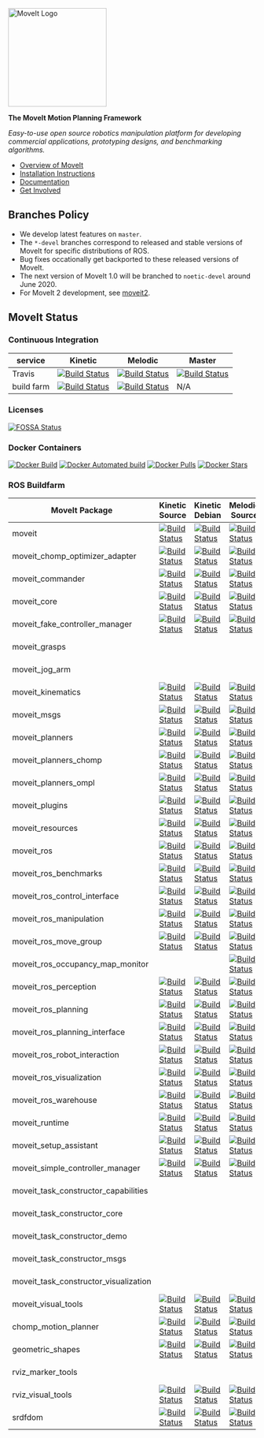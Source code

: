 <img src="https://moveit.ros.org/assets/logo/moveit_logo-black.png" alt="MoveIt Logo" width="200"/>

**The MoveIt Motion Planning Framework**

*Easy-to-use open source robotics manipulation platform for developing commercial applications, prototyping designs, and benchmarking algorithms.*

- [Overview of MoveIt](https://moveit.ros.org)
- [Installation Instructions](https://moveit.ros.org/install/)
- [Documentation](https://moveit.ros.org/documentation/)
- [Get Involved](https://moveit.ros.org/about/get_involved/)

## Branches Policy

- We develop latest features on ``master``.
- The ``*-devel`` branches correspond to released and stable versions of MoveIt for specific distributions of ROS.
- Bug fixes occationally get backported to these released versions of MoveIt.
- The next version of MoveIt 1.0 will be branched to ``noetic-devel`` around June 2020.
- For MoveIt 2 development, see [moveit2](https://github.com/ros-planning/moveit2).

## MoveIt Status

### Continuous Integration

service    | Kinetic | Melodic | Master
---------- | ------- | ------- | ------
Travis     | [![Build Status](https://travis-ci.org/ros-planning/moveit.svg?branch=kinetic-devel)](https://travis-ci.org/ros-planning/moveit/branches) | [![Build Status](https://travis-ci.org/ros-planning/moveit.svg?branch=melodic-devel)](https://travis-ci.org/ros-planning/moveit/branches) | [![Build Status](https://travis-ci.org/ros-planning/moveit.svg?branch=master)](https://travis-ci.org/ros-planning/moveit/branches) |
build farm | [![Build Status](http://build.ros.org/buildStatus/icon?job=Kdev__moveit__ubuntu_xenial_amd64)](http://build.ros.org/job/Kdev__moveit__ubuntu_xenial_amd64) | [![Build Status](http://build.ros.org/buildStatus/icon?job=Mdev__moveit__ubuntu_bionic_amd64)](http://build.ros.org/job/Mdev__moveit__ubuntu_bionic_amd64) | N/A |

### Licenses

[![FOSSA Status](https://app.fossa.com/api/projects/git%2Bgithub.com%2Fros-planning%2Fmoveit.svg?type=shield)](https://app.fossa.com/projects/git%2Bgithub.com%2Fros-planning%2Fmoveit?ref=badge_shield)

### Docker Containers

[![Docker Build](https://img.shields.io/docker/build/moveit/moveit.svg)](https://hub.docker.com/r/moveit/moveit/builds)
[![Docker Automated build](https://img.shields.io/docker/automated/moveit/moveit.svg?maxAge=2592000)](https://hub.docker.com/r/moveit/moveit/) [![Docker Pulls](https://img.shields.io/docker/pulls/moveit/moveit.svg?maxAge=2592000)](https://hub.docker.com/r/moveit/moveit/) [![Docker Stars](https://img.shields.io/docker/stars/moveit/moveit.svg)](https://registry.hub.docker.com/moveit/moveit/)

### ROS Buildfarm

MoveIt Package | Kinetic Source | Kinetic Debian | Melodic Source | Melodic Debian | Noetic Source | Noetic Debian
-------------- | -------------- | -------------- | -------------- | -------------- | ------------- | -------------
moveit | [![Build Status](http://build.ros.org/buildStatus/icon?job=Ksrc_uX__moveit__ubuntu_xenial__source)](http://build.ros.org/view/Ksrc_uX/job/Ksrc_uX__moveit__ubuntu_xenial__source) | [![Build Status](http://build.ros.org/buildStatus/icon?job=Kbin_uX64__moveit__ubuntu_xenial_amd64__binary)](http://build.ros.org/view/Kbin_uX64/job/Kbin_uX64__moveit__ubuntu_xenial_amd64__binary) | [![Build Status](http://build.ros.org/buildStatus/icon?job=Msrc_uB__moveit__ubuntu_bionic__source)](http://build.ros.org/view/Msrc_uB/job/Msrc_uB__moveit__ubuntu_bionic__source) | [![Build Status](http://build.ros.org/buildStatus/icon?job=Mbin_uB64__moveit__ubuntu_bionic_amd64__binary)](http://build.ros.org/view/Mbin_uB64/job/Mbin_uB64__moveit__ubuntu_bionic_amd64__binary) | [![Build Status](http://build.ros.org/buildStatus/icon?job=Nsrc_uF__moveit__ubuntu_focal__source)](http://build.ros.org/view/Nsrc_uF/job/Nsrc_uF__moveit__ubuntu_focal__source) | [![Build Status](http://build.ros.org/buildStatus/icon?job=Nbin_uF64__moveit__ubuntu_focal_amd64__binary)](http://build.ros.org/view/Nbin_uF64/job/Nbin_uF64__moveit__ubuntu_focal_amd64__binary)
moveit_chomp_optimizer_adapter | [![Build Status](http://build.ros.org/buildStatus/icon?job=Ksrc_uX__moveit_chomp_optimizer_adapter__ubuntu_xenial__source)](http://build.ros.org/view/Ksrc_uX/job/Ksrc_uX__moveit_chomp_optimizer_adapter__ubuntu_xenial__source) | [![Build Status](http://build.ros.org/buildStatus/icon?job=Kbin_uX64__moveit_chomp_optimizer_adapter__ubuntu_xenial_amd64__binary)](http://build.ros.org/view/Kbin_uX64/job/Kbin_uX64__moveit_chomp_optimizer_adapter__ubuntu_xenial_amd64__binary) | [![Build Status](http://build.ros.org/buildStatus/icon?job=Msrc_uB__moveit_chomp_optimizer_adapter__ubuntu_bionic__source)](http://build.ros.org/view/Msrc_uB/job/Msrc_uB__moveit_chomp_optimizer_adapter__ubuntu_bionic__source) | [![Build Status](http://build.ros.org/buildStatus/icon?job=Mbin_uB64__moveit_chomp_optimizer_adapter__ubuntu_bionic_amd64__binary)](http://build.ros.org/view/Mbin_uB64/job/Mbin_uB64__moveit_chomp_optimizer_adapter__ubuntu_bionic_amd64__binary) | [![Build Status](http://build.ros.org/buildStatus/icon?job=Nsrc_uF__moveit_chomp_optimizer_adapter__ubuntu_focal__source)](http://build.ros.org/view/Nsrc_uF/job/Nsrc_uF__moveit_chomp_optimizer_adapter__ubuntu_focal__source) | [![Build Status](http://build.ros.org/buildStatus/icon?job=Nbin_uF64__moveit_chomp_optimizer_adapter__ubuntu_focal_amd64__binary)](http://build.ros.org/view/Nbin_uF64/job/Nbin_uF64__moveit_chomp_optimizer_adapter__ubuntu_focal_amd64__binary)
moveit_commander | [![Build Status](http://build.ros.org/buildStatus/icon?job=Ksrc_uX__moveit_commander__ubuntu_xenial__source)](http://build.ros.org/view/Ksrc_uX/job/Ksrc_uX__moveit_commander__ubuntu_xenial__source) | [![Build Status](http://build.ros.org/buildStatus/icon?job=Kbin_uX64__moveit_commander__ubuntu_xenial_amd64__binary)](http://build.ros.org/view/Kbin_uX64/job/Kbin_uX64__moveit_commander__ubuntu_xenial_amd64__binary) | [![Build Status](http://build.ros.org/buildStatus/icon?job=Msrc_uB__moveit_commander__ubuntu_bionic__source)](http://build.ros.org/view/Msrc_uB/job/Msrc_uB__moveit_commander__ubuntu_bionic__source) | [![Build Status](http://build.ros.org/buildStatus/icon?job=Mbin_uB64__moveit_commander__ubuntu_bionic_amd64__binary)](http://build.ros.org/view/Mbin_uB64/job/Mbin_uB64__moveit_commander__ubuntu_bionic_amd64__binary) | [![Build Status](http://build.ros.org/buildStatus/icon?job=Nsrc_uF__moveit_commander__ubuntu_focal__source)](http://build.ros.org/view/Nsrc_uF/job/Nsrc_uF__moveit_commander__ubuntu_focal__source) | [![Build Status](http://build.ros.org/buildStatus/icon?job=Nbin_uF64__moveit_commander__ubuntu_focal_amd64__binary)](http://build.ros.org/view/Nbin_uF64/job/Nbin_uF64__moveit_commander__ubuntu_focal_amd64__binary)
moveit_core | [![Build Status](http://build.ros.org/buildStatus/icon?job=Ksrc_uX__moveit_core__ubuntu_xenial__source)](http://build.ros.org/view/Ksrc_uX/job/Ksrc_uX__moveit_core__ubuntu_xenial__source) | [![Build Status](http://build.ros.org/buildStatus/icon?job=Kbin_uX64__moveit_core__ubuntu_xenial_amd64__binary)](http://build.ros.org/view/Kbin_uX64/job/Kbin_uX64__moveit_core__ubuntu_xenial_amd64__binary) | [![Build Status](http://build.ros.org/buildStatus/icon?job=Msrc_uB__moveit_core__ubuntu_bionic__source)](http://build.ros.org/view/Msrc_uB/job/Msrc_uB__moveit_core__ubuntu_bionic__source) | [![Build Status](http://build.ros.org/buildStatus/icon?job=Mbin_uB64__moveit_core__ubuntu_bionic_amd64__binary)](http://build.ros.org/view/Mbin_uB64/job/Mbin_uB64__moveit_core__ubuntu_bionic_amd64__binary) | [![Build Status](http://build.ros.org/buildStatus/icon?job=Nsrc_uF__moveit_core__ubuntu_focal__source)](http://build.ros.org/view/Nsrc_uF/job/Nsrc_uF__moveit_core__ubuntu_focal__source) | [![Build Status](http://build.ros.org/buildStatus/icon?job=Nbin_uF64__moveit_core__ubuntu_focal_amd64__binary)](http://build.ros.org/view/Nbin_uF64/job/Nbin_uF64__moveit_core__ubuntu_focal_amd64__binary)
moveit_fake_controller_manager | [![Build Status](http://build.ros.org/buildStatus/icon?job=Ksrc_uX__moveit_fake_controller_manager__ubuntu_xenial__source)](http://build.ros.org/view/Ksrc_uX/job/Ksrc_uX__moveit_fake_controller_manager__ubuntu_xenial__source) | [![Build Status](http://build.ros.org/buildStatus/icon?job=Kbin_uX64__moveit_fake_controller_manager__ubuntu_xenial_amd64__binary)](http://build.ros.org/view/Kbin_uX64/job/Kbin_uX64__moveit_fake_controller_manager__ubuntu_xenial_amd64__binary) | [![Build Status](http://build.ros.org/buildStatus/icon?job=Msrc_uB__moveit_fake_controller_manager__ubuntu_bionic__source)](http://build.ros.org/view/Msrc_uB/job/Msrc_uB__moveit_fake_controller_manager__ubuntu_bionic__source) | [![Build Status](http://build.ros.org/buildStatus/icon?job=Mbin_uB64__moveit_fake_controller_manager__ubuntu_bionic_amd64__binary)](http://build.ros.org/view/Mbin_uB64/job/Mbin_uB64__moveit_fake_controller_manager__ubuntu_bionic_amd64__binary) | [![Build Status](http://build.ros.org/buildStatus/icon?job=Nsrc_uF__moveit_fake_controller_manager__ubuntu_focal__source)](http://build.ros.org/view/Nsrc_uF/job/Nsrc_uF__moveit_fake_controller_manager__ubuntu_focal__source) | [![Build Status](http://build.ros.org/buildStatus/icon?job=Nbin_uF64__moveit_fake_controller_manager__ubuntu_focal_amd64__binary)](http://build.ros.org/view/Nbin_uF64/job/Nbin_uF64__moveit_fake_controller_manager__ubuntu_focal_amd64__binary)
moveit_grasps |  |  |  |  | [![Build Status](http://build.ros.org/buildStatus/icon?job=Nsrc_uF__moveit_grasps__ubuntu_focal__source)](http://build.ros.org/view/Nsrc_uF/job/Nsrc_uF__moveit_grasps__ubuntu_focal__source) | [![Build Status](http://build.ros.org/buildStatus/icon?job=Nbin_uF64__moveit_grasps__ubuntu_focal_amd64__binary)](http://build.ros.org/view/Nbin_uF64/job/Nbin_uF64__moveit_grasps__ubuntu_focal_amd64__binary)
moveit_jog_arm |  |  |  |  | [![Build Status](http://build.ros.org/buildStatus/icon?job=Nsrc_uF__moveit_jog_arm__ubuntu_focal__source)](http://build.ros.org/view/Nsrc_uF/job/Nsrc_uF__moveit_jog_arm__ubuntu_focal__source) | [![Build Status](http://build.ros.org/buildStatus/icon?job=Nbin_uF64__moveit_jog_arm__ubuntu_focal_amd64__binary)](http://build.ros.org/view/Nbin_uF64/job/Nbin_uF64__moveit_jog_arm__ubuntu_focal_amd64__binary)
moveit_kinematics | [![Build Status](http://build.ros.org/buildStatus/icon?job=Ksrc_uX__moveit_kinematics__ubuntu_xenial__source)](http://build.ros.org/view/Ksrc_uX/job/Ksrc_uX__moveit_kinematics__ubuntu_xenial__source) | [![Build Status](http://build.ros.org/buildStatus/icon?job=Kbin_uX64__moveit_kinematics__ubuntu_xenial_amd64__binary)](http://build.ros.org/view/Kbin_uX64/job/Kbin_uX64__moveit_kinematics__ubuntu_xenial_amd64__binary) | [![Build Status](http://build.ros.org/buildStatus/icon?job=Msrc_uB__moveit_kinematics__ubuntu_bionic__source)](http://build.ros.org/view/Msrc_uB/job/Msrc_uB__moveit_kinematics__ubuntu_bionic__source) | [![Build Status](http://build.ros.org/buildStatus/icon?job=Mbin_uB64__moveit_kinematics__ubuntu_bionic_amd64__binary)](http://build.ros.org/view/Mbin_uB64/job/Mbin_uB64__moveit_kinematics__ubuntu_bionic_amd64__binary) | [![Build Status](http://build.ros.org/buildStatus/icon?job=Nsrc_uF__moveit_kinematics__ubuntu_focal__source)](http://build.ros.org/view/Nsrc_uF/job/Nsrc_uF__moveit_kinematics__ubuntu_focal__source) | [![Build Status](http://build.ros.org/buildStatus/icon?job=Nbin_uF64__moveit_kinematics__ubuntu_focal_amd64__binary)](http://build.ros.org/view/Nbin_uF64/job/Nbin_uF64__moveit_kinematics__ubuntu_focal_amd64__binary)
moveit_msgs | [![Build Status](http://build.ros.org/buildStatus/icon?job=Ksrc_uX__moveit_msgs__ubuntu_xenial__source)](http://build.ros.org/view/Ksrc_uX/job/Ksrc_uX__moveit_msgs__ubuntu_xenial__source) | [![Build Status](http://build.ros.org/buildStatus/icon?job=Kbin_uX64__moveit_msgs__ubuntu_xenial_amd64__binary)](http://build.ros.org/view/Kbin_uX64/job/Kbin_uX64__moveit_msgs__ubuntu_xenial_amd64__binary) | [![Build Status](http://build.ros.org/buildStatus/icon?job=Msrc_uB__moveit_msgs__ubuntu_bionic__source)](http://build.ros.org/view/Msrc_uB/job/Msrc_uB__moveit_msgs__ubuntu_bionic__source) | [![Build Status](http://build.ros.org/buildStatus/icon?job=Mbin_uB64__moveit_msgs__ubuntu_bionic_amd64__binary)](http://build.ros.org/view/Mbin_uB64/job/Mbin_uB64__moveit_msgs__ubuntu_bionic_amd64__binary) | [![Build Status](http://build.ros.org/buildStatus/icon?job=Nsrc_uF__moveit_msgs__ubuntu_focal__source)](http://build.ros.org/view/Nsrc_uF/job/Nsrc_uF__moveit_msgs__ubuntu_focal__source) | [![Build Status](http://build.ros.org/buildStatus/icon?job=Nbin_uF64__moveit_msgs__ubuntu_focal_amd64__binary)](http://build.ros.org/view/Nbin_uF64/job/Nbin_uF64__moveit_msgs__ubuntu_focal_amd64__binary)
moveit_planners | [![Build Status](http://build.ros.org/buildStatus/icon?job=Ksrc_uX__moveit_planners__ubuntu_xenial__source)](http://build.ros.org/view/Ksrc_uX/job/Ksrc_uX__moveit_planners__ubuntu_xenial__source) | [![Build Status](http://build.ros.org/buildStatus/icon?job=Kbin_uX64__moveit_planners__ubuntu_xenial_amd64__binary)](http://build.ros.org/view/Kbin_uX64/job/Kbin_uX64__moveit_planners__ubuntu_xenial_amd64__binary) | [![Build Status](http://build.ros.org/buildStatus/icon?job=Msrc_uB__moveit_planners__ubuntu_bionic__source)](http://build.ros.org/view/Msrc_uB/job/Msrc_uB__moveit_planners__ubuntu_bionic__source) | [![Build Status](http://build.ros.org/buildStatus/icon?job=Mbin_uB64__moveit_planners__ubuntu_bionic_amd64__binary)](http://build.ros.org/view/Mbin_uB64/job/Mbin_uB64__moveit_planners__ubuntu_bionic_amd64__binary) | [![Build Status](http://build.ros.org/buildStatus/icon?job=Nsrc_uF__moveit_planners__ubuntu_focal__source)](http://build.ros.org/view/Nsrc_uF/job/Nsrc_uF__moveit_planners__ubuntu_focal__source) | [![Build Status](http://build.ros.org/buildStatus/icon?job=Nbin_uF64__moveit_planners__ubuntu_focal_amd64__binary)](http://build.ros.org/view/Nbin_uF64/job/Nbin_uF64__moveit_planners__ubuntu_focal_amd64__binary)
moveit_planners_chomp | [![Build Status](http://build.ros.org/buildStatus/icon?job=Ksrc_uX__moveit_planners_chomp__ubuntu_xenial__source)](http://build.ros.org/view/Ksrc_uX/job/Ksrc_uX__moveit_planners_chomp__ubuntu_xenial__source) | [![Build Status](http://build.ros.org/buildStatus/icon?job=Kbin_uX64__moveit_planners_chomp__ubuntu_xenial_amd64__binary)](http://build.ros.org/view/Kbin_uX64/job/Kbin_uX64__moveit_planners_chomp__ubuntu_xenial_amd64__binary) | [![Build Status](http://build.ros.org/buildStatus/icon?job=Msrc_uB__moveit_planners_chomp__ubuntu_bionic__source)](http://build.ros.org/view/Msrc_uB/job/Msrc_uB__moveit_planners_chomp__ubuntu_bionic__source) | [![Build Status](http://build.ros.org/buildStatus/icon?job=Mbin_uB64__moveit_planners_chomp__ubuntu_bionic_amd64__binary)](http://build.ros.org/view/Mbin_uB64/job/Mbin_uB64__moveit_planners_chomp__ubuntu_bionic_amd64__binary) | [![Build Status](http://build.ros.org/buildStatus/icon?job=Nsrc_uF__moveit_planners_chomp__ubuntu_focal__source)](http://build.ros.org/view/Nsrc_uF/job/Nsrc_uF__moveit_planners_chomp__ubuntu_focal__source) | [![Build Status](http://build.ros.org/buildStatus/icon?job=Nbin_uF64__moveit_planners_chomp__ubuntu_focal_amd64__binary)](http://build.ros.org/view/Nbin_uF64/job/Nbin_uF64__moveit_planners_chomp__ubuntu_focal_amd64__binary)
moveit_planners_ompl | [![Build Status](http://build.ros.org/buildStatus/icon?job=Ksrc_uX__moveit_planners_ompl__ubuntu_xenial__source)](http://build.ros.org/view/Ksrc_uX/job/Ksrc_uX__moveit_planners_ompl__ubuntu_xenial__source) | [![Build Status](http://build.ros.org/buildStatus/icon?job=Kbin_uX64__moveit_planners_ompl__ubuntu_xenial_amd64__binary)](http://build.ros.org/view/Kbin_uX64/job/Kbin_uX64__moveit_planners_ompl__ubuntu_xenial_amd64__binary) | [![Build Status](http://build.ros.org/buildStatus/icon?job=Msrc_uB__moveit_planners_ompl__ubuntu_bionic__source)](http://build.ros.org/view/Msrc_uB/job/Msrc_uB__moveit_planners_ompl__ubuntu_bionic__source) | [![Build Status](http://build.ros.org/buildStatus/icon?job=Mbin_uB64__moveit_planners_ompl__ubuntu_bionic_amd64__binary)](http://build.ros.org/view/Mbin_uB64/job/Mbin_uB64__moveit_planners_ompl__ubuntu_bionic_amd64__binary) | [![Build Status](http://build.ros.org/buildStatus/icon?job=Nsrc_uF__moveit_planners_ompl__ubuntu_focal__source)](http://build.ros.org/view/Nsrc_uF/job/Nsrc_uF__moveit_planners_ompl__ubuntu_focal__source) | [![Build Status](http://build.ros.org/buildStatus/icon?job=Nbin_uF64__moveit_planners_ompl__ubuntu_focal_amd64__binary)](http://build.ros.org/view/Nbin_uF64/job/Nbin_uF64__moveit_planners_ompl__ubuntu_focal_amd64__binary)
moveit_plugins | [![Build Status](http://build.ros.org/buildStatus/icon?job=Ksrc_uX__moveit_plugins__ubuntu_xenial__source)](http://build.ros.org/view/Ksrc_uX/job/Ksrc_uX__moveit_plugins__ubuntu_xenial__source) | [![Build Status](http://build.ros.org/buildStatus/icon?job=Kbin_uX64__moveit_plugins__ubuntu_xenial_amd64__binary)](http://build.ros.org/view/Kbin_uX64/job/Kbin_uX64__moveit_plugins__ubuntu_xenial_amd64__binary) | [![Build Status](http://build.ros.org/buildStatus/icon?job=Msrc_uB__moveit_plugins__ubuntu_bionic__source)](http://build.ros.org/view/Msrc_uB/job/Msrc_uB__moveit_plugins__ubuntu_bionic__source) | [![Build Status](http://build.ros.org/buildStatus/icon?job=Mbin_uB64__moveit_plugins__ubuntu_bionic_amd64__binary)](http://build.ros.org/view/Mbin_uB64/job/Mbin_uB64__moveit_plugins__ubuntu_bionic_amd64__binary) | [![Build Status](http://build.ros.org/buildStatus/icon?job=Nsrc_uF__moveit_plugins__ubuntu_focal__source)](http://build.ros.org/view/Nsrc_uF/job/Nsrc_uF__moveit_plugins__ubuntu_focal__source) | [![Build Status](http://build.ros.org/buildStatus/icon?job=Nbin_uF64__moveit_plugins__ubuntu_focal_amd64__binary)](http://build.ros.org/view/Nbin_uF64/job/Nbin_uF64__moveit_plugins__ubuntu_focal_amd64__binary)
moveit_resources | [![Build Status](http://build.ros.org/buildStatus/icon?job=Ksrc_uX__moveit_resources__ubuntu_xenial__source)](http://build.ros.org/view/Ksrc_uX/job/Ksrc_uX__moveit_resources__ubuntu_xenial__source) | [![Build Status](http://build.ros.org/buildStatus/icon?job=Kbin_uX64__moveit_resources__ubuntu_xenial_amd64__binary)](http://build.ros.org/view/Kbin_uX64/job/Kbin_uX64__moveit_resources__ubuntu_xenial_amd64__binary) | [![Build Status](http://build.ros.org/buildStatus/icon?job=Msrc_uB__moveit_resources__ubuntu_bionic__source)](http://build.ros.org/view/Msrc_uB/job/Msrc_uB__moveit_resources__ubuntu_bionic__source) | [![Build Status](http://build.ros.org/buildStatus/icon?job=Mbin_uB64__moveit_resources__ubuntu_bionic_amd64__binary)](http://build.ros.org/view/Mbin_uB64/job/Mbin_uB64__moveit_resources__ubuntu_bionic_amd64__binary) | [![Build Status](http://build.ros.org/buildStatus/icon?job=Nsrc_uF__moveit_resources__ubuntu_focal__source)](http://build.ros.org/view/Nsrc_uF/job/Nsrc_uF__moveit_resources__ubuntu_focal__source) | [![Build Status](http://build.ros.org/buildStatus/icon?job=Nbin_uF64__moveit_resources__ubuntu_focal_amd64__binary)](http://build.ros.org/view/Nbin_uF64/job/Nbin_uF64__moveit_resources__ubuntu_focal_amd64__binary)
moveit_ros | [![Build Status](http://build.ros.org/buildStatus/icon?job=Ksrc_uX__moveit_ros__ubuntu_xenial__source)](http://build.ros.org/view/Ksrc_uX/job/Ksrc_uX__moveit_ros__ubuntu_xenial__source) | [![Build Status](http://build.ros.org/buildStatus/icon?job=Kbin_uX64__moveit_ros__ubuntu_xenial_amd64__binary)](http://build.ros.org/view/Kbin_uX64/job/Kbin_uX64__moveit_ros__ubuntu_xenial_amd64__binary) | [![Build Status](http://build.ros.org/buildStatus/icon?job=Msrc_uB__moveit_ros__ubuntu_bionic__source)](http://build.ros.org/view/Msrc_uB/job/Msrc_uB__moveit_ros__ubuntu_bionic__source) | [![Build Status](http://build.ros.org/buildStatus/icon?job=Mbin_uB64__moveit_ros__ubuntu_bionic_amd64__binary)](http://build.ros.org/view/Mbin_uB64/job/Mbin_uB64__moveit_ros__ubuntu_bionic_amd64__binary) | [![Build Status](http://build.ros.org/buildStatus/icon?job=Nsrc_uF__moveit_ros__ubuntu_focal__source)](http://build.ros.org/view/Nsrc_uF/job/Nsrc_uF__moveit_ros__ubuntu_focal__source) | [![Build Status](http://build.ros.org/buildStatus/icon?job=Nbin_uF64__moveit_ros__ubuntu_focal_amd64__binary)](http://build.ros.org/view/Nbin_uF64/job/Nbin_uF64__moveit_ros__ubuntu_focal_amd64__binary)
moveit_ros_benchmarks | [![Build Status](http://build.ros.org/buildStatus/icon?job=Ksrc_uX__moveit_ros_benchmarks__ubuntu_xenial__source)](http://build.ros.org/view/Ksrc_uX/job/Ksrc_uX__moveit_ros_benchmarks__ubuntu_xenial__source) | [![Build Status](http://build.ros.org/buildStatus/icon?job=Kbin_uX64__moveit_ros_benchmarks__ubuntu_xenial_amd64__binary)](http://build.ros.org/view/Kbin_uX64/job/Kbin_uX64__moveit_ros_benchmarks__ubuntu_xenial_amd64__binary) | [![Build Status](http://build.ros.org/buildStatus/icon?job=Msrc_uB__moveit_ros_benchmarks__ubuntu_bionic__source)](http://build.ros.org/view/Msrc_uB/job/Msrc_uB__moveit_ros_benchmarks__ubuntu_bionic__source) | [![Build Status](http://build.ros.org/buildStatus/icon?job=Mbin_uB64__moveit_ros_benchmarks__ubuntu_bionic_amd64__binary)](http://build.ros.org/view/Mbin_uB64/job/Mbin_uB64__moveit_ros_benchmarks__ubuntu_bionic_amd64__binary) | [![Build Status](http://build.ros.org/buildStatus/icon?job=Nsrc_uF__moveit_ros_benchmarks__ubuntu_focal__source)](http://build.ros.org/view/Nsrc_uF/job/Nsrc_uF__moveit_ros_benchmarks__ubuntu_focal__source) | [![Build Status](http://build.ros.org/buildStatus/icon?job=Nbin_uF64__moveit_ros_benchmarks__ubuntu_focal_amd64__binary)](http://build.ros.org/view/Nbin_uF64/job/Nbin_uF64__moveit_ros_benchmarks__ubuntu_focal_amd64__binary)
moveit_ros_control_interface | [![Build Status](http://build.ros.org/buildStatus/icon?job=Ksrc_uX__moveit_ros_control_interface__ubuntu_xenial__source)](http://build.ros.org/view/Ksrc_uX/job/Ksrc_uX__moveit_ros_control_interface__ubuntu_xenial__source) | [![Build Status](http://build.ros.org/buildStatus/icon?job=Kbin_uX64__moveit_ros_control_interface__ubuntu_xenial_amd64__binary)](http://build.ros.org/view/Kbin_uX64/job/Kbin_uX64__moveit_ros_control_interface__ubuntu_xenial_amd64__binary) | [![Build Status](http://build.ros.org/buildStatus/icon?job=Msrc_uB__moveit_ros_control_interface__ubuntu_bionic__source)](http://build.ros.org/view/Msrc_uB/job/Msrc_uB__moveit_ros_control_interface__ubuntu_bionic__source) | [![Build Status](http://build.ros.org/buildStatus/icon?job=Mbin_uB64__moveit_ros_control_interface__ubuntu_bionic_amd64__binary)](http://build.ros.org/view/Mbin_uB64/job/Mbin_uB64__moveit_ros_control_interface__ubuntu_bionic_amd64__binary) | [![Build Status](http://build.ros.org/buildStatus/icon?job=Nsrc_uF__moveit_ros_control_interface__ubuntu_focal__source)](http://build.ros.org/view/Nsrc_uF/job/Nsrc_uF__moveit_ros_control_interface__ubuntu_focal__source) | [![Build Status](http://build.ros.org/buildStatus/icon?job=Nbin_uF64__moveit_ros_control_interface__ubuntu_focal_amd64__binary)](http://build.ros.org/view/Nbin_uF64/job/Nbin_uF64__moveit_ros_control_interface__ubuntu_focal_amd64__binary)
moveit_ros_manipulation | [![Build Status](http://build.ros.org/buildStatus/icon?job=Ksrc_uX__moveit_ros_manipulation__ubuntu_xenial__source)](http://build.ros.org/view/Ksrc_uX/job/Ksrc_uX__moveit_ros_manipulation__ubuntu_xenial__source) | [![Build Status](http://build.ros.org/buildStatus/icon?job=Kbin_uX64__moveit_ros_manipulation__ubuntu_xenial_amd64__binary)](http://build.ros.org/view/Kbin_uX64/job/Kbin_uX64__moveit_ros_manipulation__ubuntu_xenial_amd64__binary) | [![Build Status](http://build.ros.org/buildStatus/icon?job=Msrc_uB__moveit_ros_manipulation__ubuntu_bionic__source)](http://build.ros.org/view/Msrc_uB/job/Msrc_uB__moveit_ros_manipulation__ubuntu_bionic__source) | [![Build Status](http://build.ros.org/buildStatus/icon?job=Mbin_uB64__moveit_ros_manipulation__ubuntu_bionic_amd64__binary)](http://build.ros.org/view/Mbin_uB64/job/Mbin_uB64__moveit_ros_manipulation__ubuntu_bionic_amd64__binary) | [![Build Status](http://build.ros.org/buildStatus/icon?job=Nsrc_uF__moveit_ros_manipulation__ubuntu_focal__source)](http://build.ros.org/view/Nsrc_uF/job/Nsrc_uF__moveit_ros_manipulation__ubuntu_focal__source) | [![Build Status](http://build.ros.org/buildStatus/icon?job=Nbin_uF64__moveit_ros_manipulation__ubuntu_focal_amd64__binary)](http://build.ros.org/view/Nbin_uF64/job/Nbin_uF64__moveit_ros_manipulation__ubuntu_focal_amd64__binary)
moveit_ros_move_group | [![Build Status](http://build.ros.org/buildStatus/icon?job=Ksrc_uX__moveit_ros_move_group__ubuntu_xenial__source)](http://build.ros.org/view/Ksrc_uX/job/Ksrc_uX__moveit_ros_move_group__ubuntu_xenial__source) | [![Build Status](http://build.ros.org/buildStatus/icon?job=Kbin_uX64__moveit_ros_move_group__ubuntu_xenial_amd64__binary)](http://build.ros.org/view/Kbin_uX64/job/Kbin_uX64__moveit_ros_move_group__ubuntu_xenial_amd64__binary) | [![Build Status](http://build.ros.org/buildStatus/icon?job=Msrc_uB__moveit_ros_move_group__ubuntu_bionic__source)](http://build.ros.org/view/Msrc_uB/job/Msrc_uB__moveit_ros_move_group__ubuntu_bionic__source) | [![Build Status](http://build.ros.org/buildStatus/icon?job=Mbin_uB64__moveit_ros_move_group__ubuntu_bionic_amd64__binary)](http://build.ros.org/view/Mbin_uB64/job/Mbin_uB64__moveit_ros_move_group__ubuntu_bionic_amd64__binary) | [![Build Status](http://build.ros.org/buildStatus/icon?job=Nsrc_uF__moveit_ros_move_group__ubuntu_focal__source)](http://build.ros.org/view/Nsrc_uF/job/Nsrc_uF__moveit_ros_move_group__ubuntu_focal__source) | [![Build Status](http://build.ros.org/buildStatus/icon?job=Nbin_uF64__moveit_ros_move_group__ubuntu_focal_amd64__binary)](http://build.ros.org/view/Nbin_uF64/job/Nbin_uF64__moveit_ros_move_group__ubuntu_focal_amd64__binary)
moveit_ros_occupancy_map_monitor |  |  | [![Build Status](http://build.ros.org/buildStatus/icon?job=Msrc_uB__moveit_ros_occupancy_map_monitor__ubuntu_bionic__source)](http://build.ros.org/view/Msrc_uB/job/Msrc_uB__moveit_ros_occupancy_map_monitor__ubuntu_bionic__source) | [![Build Status](http://build.ros.org/buildStatus/icon?job=Mbin_uB64__moveit_ros_occupancy_map_monitor__ubuntu_bionic_amd64__binary)](http://build.ros.org/view/Mbin_uB64/job/Mbin_uB64__moveit_ros_occupancy_map_monitor__ubuntu_bionic_amd64__binary) | [![Build Status](http://build.ros.org/buildStatus/icon?job=Nsrc_uF__moveit_ros_occupancy_map_monitor__ubuntu_focal__source)](http://build.ros.org/view/Nsrc_uF/job/Nsrc_uF__moveit_ros_occupancy_map_monitor__ubuntu_focal__source) | [![Build Status](http://build.ros.org/buildStatus/icon?job=Nbin_uF64__moveit_ros_occupancy_map_monitor__ubuntu_focal_amd64__binary)](http://build.ros.org/view/Nbin_uF64/job/Nbin_uF64__moveit_ros_occupancy_map_monitor__ubuntu_focal_amd64__binary)
moveit_ros_perception | [![Build Status](http://build.ros.org/buildStatus/icon?job=Ksrc_uX__moveit_ros_perception__ubuntu_xenial__source)](http://build.ros.org/view/Ksrc_uX/job/Ksrc_uX__moveit_ros_perception__ubuntu_xenial__source) | [![Build Status](http://build.ros.org/buildStatus/icon?job=Kbin_uX64__moveit_ros_perception__ubuntu_xenial_amd64__binary)](http://build.ros.org/view/Kbin_uX64/job/Kbin_uX64__moveit_ros_perception__ubuntu_xenial_amd64__binary) | [![Build Status](http://build.ros.org/buildStatus/icon?job=Msrc_uB__moveit_ros_perception__ubuntu_bionic__source)](http://build.ros.org/view/Msrc_uB/job/Msrc_uB__moveit_ros_perception__ubuntu_bionic__source) | [![Build Status](http://build.ros.org/buildStatus/icon?job=Mbin_uB64__moveit_ros_perception__ubuntu_bionic_amd64__binary)](http://build.ros.org/view/Mbin_uB64/job/Mbin_uB64__moveit_ros_perception__ubuntu_bionic_amd64__binary) | [![Build Status](http://build.ros.org/buildStatus/icon?job=Nsrc_uF__moveit_ros_perception__ubuntu_focal__source)](http://build.ros.org/view/Nsrc_uF/job/Nsrc_uF__moveit_ros_perception__ubuntu_focal__source) | [![Build Status](http://build.ros.org/buildStatus/icon?job=Nbin_uF64__moveit_ros_perception__ubuntu_focal_amd64__binary)](http://build.ros.org/view/Nbin_uF64/job/Nbin_uF64__moveit_ros_perception__ubuntu_focal_amd64__binary)
moveit_ros_planning | [![Build Status](http://build.ros.org/buildStatus/icon?job=Ksrc_uX__moveit_ros_planning__ubuntu_xenial__source)](http://build.ros.org/view/Ksrc_uX/job/Ksrc_uX__moveit_ros_planning__ubuntu_xenial__source) | [![Build Status](http://build.ros.org/buildStatus/icon?job=Kbin_uX64__moveit_ros_planning__ubuntu_xenial_amd64__binary)](http://build.ros.org/view/Kbin_uX64/job/Kbin_uX64__moveit_ros_planning__ubuntu_xenial_amd64__binary) | [![Build Status](http://build.ros.org/buildStatus/icon?job=Msrc_uB__moveit_ros_planning__ubuntu_bionic__source)](http://build.ros.org/view/Msrc_uB/job/Msrc_uB__moveit_ros_planning__ubuntu_bionic__source) | [![Build Status](http://build.ros.org/buildStatus/icon?job=Mbin_uB64__moveit_ros_planning__ubuntu_bionic_amd64__binary)](http://build.ros.org/view/Mbin_uB64/job/Mbin_uB64__moveit_ros_planning__ubuntu_bionic_amd64__binary) | [![Build Status](http://build.ros.org/buildStatus/icon?job=Nsrc_uF__moveit_ros_planning__ubuntu_focal__source)](http://build.ros.org/view/Nsrc_uF/job/Nsrc_uF__moveit_ros_planning__ubuntu_focal__source) | [![Build Status](http://build.ros.org/buildStatus/icon?job=Nbin_uF64__moveit_ros_planning__ubuntu_focal_amd64__binary)](http://build.ros.org/view/Nbin_uF64/job/Nbin_uF64__moveit_ros_planning__ubuntu_focal_amd64__binary)
moveit_ros_planning_interface | [![Build Status](http://build.ros.org/buildStatus/icon?job=Ksrc_uX__moveit_ros_planning_interface__ubuntu_xenial__source)](http://build.ros.org/view/Ksrc_uX/job/Ksrc_uX__moveit_ros_planning_interface__ubuntu_xenial__source) | [![Build Status](http://build.ros.org/buildStatus/icon?job=Kbin_uX64__moveit_ros_planning_interface__ubuntu_xenial_amd64__binary)](http://build.ros.org/view/Kbin_uX64/job/Kbin_uX64__moveit_ros_planning_interface__ubuntu_xenial_amd64__binary) | [![Build Status](http://build.ros.org/buildStatus/icon?job=Msrc_uB__moveit_ros_planning_interface__ubuntu_bionic__source)](http://build.ros.org/view/Msrc_uB/job/Msrc_uB__moveit_ros_planning_interface__ubuntu_bionic__source) | [![Build Status](http://build.ros.org/buildStatus/icon?job=Mbin_uB64__moveit_ros_planning_interface__ubuntu_bionic_amd64__binary)](http://build.ros.org/view/Mbin_uB64/job/Mbin_uB64__moveit_ros_planning_interface__ubuntu_bionic_amd64__binary) | [![Build Status](http://build.ros.org/buildStatus/icon?job=Nsrc_uF__moveit_ros_planning_interface__ubuntu_focal__source)](http://build.ros.org/view/Nsrc_uF/job/Nsrc_uF__moveit_ros_planning_interface__ubuntu_focal__source) | [![Build Status](http://build.ros.org/buildStatus/icon?job=Nbin_uF64__moveit_ros_planning_interface__ubuntu_focal_amd64__binary)](http://build.ros.org/view/Nbin_uF64/job/Nbin_uF64__moveit_ros_planning_interface__ubuntu_focal_amd64__binary)
moveit_ros_robot_interaction | [![Build Status](http://build.ros.org/buildStatus/icon?job=Ksrc_uX__moveit_ros_robot_interaction__ubuntu_xenial__source)](http://build.ros.org/view/Ksrc_uX/job/Ksrc_uX__moveit_ros_robot_interaction__ubuntu_xenial__source) | [![Build Status](http://build.ros.org/buildStatus/icon?job=Kbin_uX64__moveit_ros_robot_interaction__ubuntu_xenial_amd64__binary)](http://build.ros.org/view/Kbin_uX64/job/Kbin_uX64__moveit_ros_robot_interaction__ubuntu_xenial_amd64__binary) | [![Build Status](http://build.ros.org/buildStatus/icon?job=Msrc_uB__moveit_ros_robot_interaction__ubuntu_bionic__source)](http://build.ros.org/view/Msrc_uB/job/Msrc_uB__moveit_ros_robot_interaction__ubuntu_bionic__source) | [![Build Status](http://build.ros.org/buildStatus/icon?job=Mbin_uB64__moveit_ros_robot_interaction__ubuntu_bionic_amd64__binary)](http://build.ros.org/view/Mbin_uB64/job/Mbin_uB64__moveit_ros_robot_interaction__ubuntu_bionic_amd64__binary) | [![Build Status](http://build.ros.org/buildStatus/icon?job=Nsrc_uF__moveit_ros_robot_interaction__ubuntu_focal__source)](http://build.ros.org/view/Nsrc_uF/job/Nsrc_uF__moveit_ros_robot_interaction__ubuntu_focal__source) | [![Build Status](http://build.ros.org/buildStatus/icon?job=Nbin_uF64__moveit_ros_robot_interaction__ubuntu_focal_amd64__binary)](http://build.ros.org/view/Nbin_uF64/job/Nbin_uF64__moveit_ros_robot_interaction__ubuntu_focal_amd64__binary)
moveit_ros_visualization | [![Build Status](http://build.ros.org/buildStatus/icon?job=Ksrc_uX__moveit_ros_visualization__ubuntu_xenial__source)](http://build.ros.org/view/Ksrc_uX/job/Ksrc_uX__moveit_ros_visualization__ubuntu_xenial__source) | [![Build Status](http://build.ros.org/buildStatus/icon?job=Kbin_uX64__moveit_ros_visualization__ubuntu_xenial_amd64__binary)](http://build.ros.org/view/Kbin_uX64/job/Kbin_uX64__moveit_ros_visualization__ubuntu_xenial_amd64__binary) | [![Build Status](http://build.ros.org/buildStatus/icon?job=Msrc_uB__moveit_ros_visualization__ubuntu_bionic__source)](http://build.ros.org/view/Msrc_uB/job/Msrc_uB__moveit_ros_visualization__ubuntu_bionic__source) | [![Build Status](http://build.ros.org/buildStatus/icon?job=Mbin_uB64__moveit_ros_visualization__ubuntu_bionic_amd64__binary)](http://build.ros.org/view/Mbin_uB64/job/Mbin_uB64__moveit_ros_visualization__ubuntu_bionic_amd64__binary) | [![Build Status](http://build.ros.org/buildStatus/icon?job=Nsrc_uF__moveit_ros_visualization__ubuntu_focal__source)](http://build.ros.org/view/Nsrc_uF/job/Nsrc_uF__moveit_ros_visualization__ubuntu_focal__source) | [![Build Status](http://build.ros.org/buildStatus/icon?job=Nbin_uF64__moveit_ros_visualization__ubuntu_focal_amd64__binary)](http://build.ros.org/view/Nbin_uF64/job/Nbin_uF64__moveit_ros_visualization__ubuntu_focal_amd64__binary)
moveit_ros_warehouse | [![Build Status](http://build.ros.org/buildStatus/icon?job=Ksrc_uX__moveit_ros_warehouse__ubuntu_xenial__source)](http://build.ros.org/view/Ksrc_uX/job/Ksrc_uX__moveit_ros_warehouse__ubuntu_xenial__source) | [![Build Status](http://build.ros.org/buildStatus/icon?job=Kbin_uX64__moveit_ros_warehouse__ubuntu_xenial_amd64__binary)](http://build.ros.org/view/Kbin_uX64/job/Kbin_uX64__moveit_ros_warehouse__ubuntu_xenial_amd64__binary) | [![Build Status](http://build.ros.org/buildStatus/icon?job=Msrc_uB__moveit_ros_warehouse__ubuntu_bionic__source)](http://build.ros.org/view/Msrc_uB/job/Msrc_uB__moveit_ros_warehouse__ubuntu_bionic__source) | [![Build Status](http://build.ros.org/buildStatus/icon?job=Mbin_uB64__moveit_ros_warehouse__ubuntu_bionic_amd64__binary)](http://build.ros.org/view/Mbin_uB64/job/Mbin_uB64__moveit_ros_warehouse__ubuntu_bionic_amd64__binary) | [![Build Status](http://build.ros.org/buildStatus/icon?job=Nsrc_uF__moveit_ros_warehouse__ubuntu_focal__source)](http://build.ros.org/view/Nsrc_uF/job/Nsrc_uF__moveit_ros_warehouse__ubuntu_focal__source) | [![Build Status](http://build.ros.org/buildStatus/icon?job=Nbin_uF64__moveit_ros_warehouse__ubuntu_focal_amd64__binary)](http://build.ros.org/view/Nbin_uF64/job/Nbin_uF64__moveit_ros_warehouse__ubuntu_focal_amd64__binary)
moveit_runtime | [![Build Status](http://build.ros.org/buildStatus/icon?job=Ksrc_uX__moveit_runtime__ubuntu_xenial__source)](http://build.ros.org/view/Ksrc_uX/job/Ksrc_uX__moveit_runtime__ubuntu_xenial__source) | [![Build Status](http://build.ros.org/buildStatus/icon?job=Kbin_uX64__moveit_runtime__ubuntu_xenial_amd64__binary)](http://build.ros.org/view/Kbin_uX64/job/Kbin_uX64__moveit_runtime__ubuntu_xenial_amd64__binary) | [![Build Status](http://build.ros.org/buildStatus/icon?job=Msrc_uB__moveit_runtime__ubuntu_bionic__source)](http://build.ros.org/view/Msrc_uB/job/Msrc_uB__moveit_runtime__ubuntu_bionic__source) | [![Build Status](http://build.ros.org/buildStatus/icon?job=Mbin_uB64__moveit_runtime__ubuntu_bionic_amd64__binary)](http://build.ros.org/view/Mbin_uB64/job/Mbin_uB64__moveit_runtime__ubuntu_bionic_amd64__binary) | [![Build Status](http://build.ros.org/buildStatus/icon?job=Nsrc_uF__moveit_runtime__ubuntu_focal__source)](http://build.ros.org/view/Nsrc_uF/job/Nsrc_uF__moveit_runtime__ubuntu_focal__source) | [![Build Status](http://build.ros.org/buildStatus/icon?job=Nbin_uF64__moveit_runtime__ubuntu_focal_amd64__binary)](http://build.ros.org/view/Nbin_uF64/job/Nbin_uF64__moveit_runtime__ubuntu_focal_amd64__binary)
moveit_setup_assistant | [![Build Status](http://build.ros.org/buildStatus/icon?job=Ksrc_uX__moveit_setup_assistant__ubuntu_xenial__source)](http://build.ros.org/view/Ksrc_uX/job/Ksrc_uX__moveit_setup_assistant__ubuntu_xenial__source) | [![Build Status](http://build.ros.org/buildStatus/icon?job=Kbin_uX64__moveit_setup_assistant__ubuntu_xenial_amd64__binary)](http://build.ros.org/view/Kbin_uX64/job/Kbin_uX64__moveit_setup_assistant__ubuntu_xenial_amd64__binary) | [![Build Status](http://build.ros.org/buildStatus/icon?job=Msrc_uB__moveit_setup_assistant__ubuntu_bionic__source)](http://build.ros.org/view/Msrc_uB/job/Msrc_uB__moveit_setup_assistant__ubuntu_bionic__source) | [![Build Status](http://build.ros.org/buildStatus/icon?job=Mbin_uB64__moveit_setup_assistant__ubuntu_bionic_amd64__binary)](http://build.ros.org/view/Mbin_uB64/job/Mbin_uB64__moveit_setup_assistant__ubuntu_bionic_amd64__binary) | [![Build Status](http://build.ros.org/buildStatus/icon?job=Nsrc_uF__moveit_setup_assistant__ubuntu_focal__source)](http://build.ros.org/view/Nsrc_uF/job/Nsrc_uF__moveit_setup_assistant__ubuntu_focal__source) | [![Build Status](http://build.ros.org/buildStatus/icon?job=Nbin_uF64__moveit_setup_assistant__ubuntu_focal_amd64__binary)](http://build.ros.org/view/Nbin_uF64/job/Nbin_uF64__moveit_setup_assistant__ubuntu_focal_amd64__binary)
moveit_simple_controller_manager | [![Build Status](http://build.ros.org/buildStatus/icon?job=Ksrc_uX__moveit_simple_controller_manager__ubuntu_xenial__source)](http://build.ros.org/view/Ksrc_uX/job/Ksrc_uX__moveit_simple_controller_manager__ubuntu_xenial__source) | [![Build Status](http://build.ros.org/buildStatus/icon?job=Kbin_uX64__moveit_simple_controller_manager__ubuntu_xenial_amd64__binary)](http://build.ros.org/view/Kbin_uX64/job/Kbin_uX64__moveit_simple_controller_manager__ubuntu_xenial_amd64__binary) | [![Build Status](http://build.ros.org/buildStatus/icon?job=Msrc_uB__moveit_simple_controller_manager__ubuntu_bionic__source)](http://build.ros.org/view/Msrc_uB/job/Msrc_uB__moveit_simple_controller_manager__ubuntu_bionic__source) | [![Build Status](http://build.ros.org/buildStatus/icon?job=Mbin_uB64__moveit_simple_controller_manager__ubuntu_bionic_amd64__binary)](http://build.ros.org/view/Mbin_uB64/job/Mbin_uB64__moveit_simple_controller_manager__ubuntu_bionic_amd64__binary) | [![Build Status](http://build.ros.org/buildStatus/icon?job=Nsrc_uF__moveit_simple_controller_manager__ubuntu_focal__source)](http://build.ros.org/view/Nsrc_uF/job/Nsrc_uF__moveit_simple_controller_manager__ubuntu_focal__source) | [![Build Status](http://build.ros.org/buildStatus/icon?job=Nbin_uF64__moveit_simple_controller_manager__ubuntu_focal_amd64__binary)](http://build.ros.org/view/Nbin_uF64/job/Nbin_uF64__moveit_simple_controller_manager__ubuntu_focal_amd64__binary)
moveit_task_constructor_capabilities |  |  |  |  | [![Build Status](http://build.ros.org/buildStatus/icon?job=Nsrc_uF__moveit_task_constructor_capabilities__ubuntu_focal__source)](http://build.ros.org/view/Nsrc_uF/job/Nsrc_uF__moveit_task_constructor_capabilities__ubuntu_focal__source) | [![Build Status](http://build.ros.org/buildStatus/icon?job=Nbin_uF64__moveit_task_constructor_capabilities__ubuntu_focal_amd64__binary)](http://build.ros.org/view/Nbin_uF64/job/Nbin_uF64__moveit_task_constructor_capabilities__ubuntu_focal_amd64__binary)
moveit_task_constructor_core |  |  |  |  | [![Build Status](http://build.ros.org/buildStatus/icon?job=Nsrc_uF__moveit_task_constructor_core__ubuntu_focal__source)](http://build.ros.org/view/Nsrc_uF/job/Nsrc_uF__moveit_task_constructor_core__ubuntu_focal__source) | [![Build Status](http://build.ros.org/buildStatus/icon?job=Nbin_uF64__moveit_task_constructor_core__ubuntu_focal_amd64__binary)](http://build.ros.org/view/Nbin_uF64/job/Nbin_uF64__moveit_task_constructor_core__ubuntu_focal_amd64__binary)
moveit_task_constructor_demo |  |  |  |  | [![Build Status](http://build.ros.org/buildStatus/icon?job=Nsrc_uF__moveit_task_constructor_demo__ubuntu_focal__source)](http://build.ros.org/view/Nsrc_uF/job/Nsrc_uF__moveit_task_constructor_demo__ubuntu_focal__source) | [![Build Status](http://build.ros.org/buildStatus/icon?job=Nbin_uF64__moveit_task_constructor_demo__ubuntu_focal_amd64__binary)](http://build.ros.org/view/Nbin_uF64/job/Nbin_uF64__moveit_task_constructor_demo__ubuntu_focal_amd64__binary)
moveit_task_constructor_msgs |  |  |  |  | [![Build Status](http://build.ros.org/buildStatus/icon?job=Nsrc_uF__moveit_task_constructor_msgs__ubuntu_focal__source)](http://build.ros.org/view/Nsrc_uF/job/Nsrc_uF__moveit_task_constructor_msgs__ubuntu_focal__source) | [![Build Status](http://build.ros.org/buildStatus/icon?job=Nbin_uF64__moveit_task_constructor_msgs__ubuntu_focal_amd64__binary)](http://build.ros.org/view/Nbin_uF64/job/Nbin_uF64__moveit_task_constructor_msgs__ubuntu_focal_amd64__binary)
moveit_task_constructor_visualization |  |  |  |  | [![Build Status](http://build.ros.org/buildStatus/icon?job=Nsrc_uF__moveit_task_constructor_visualization__ubuntu_focal__source)](http://build.ros.org/view/Nsrc_uF/job/Nsrc_uF__moveit_task_constructor_visualization__ubuntu_focal__source) | [![Build Status](http://build.ros.org/buildStatus/icon?job=Nbin_uF64__moveit_task_constructor_visualization__ubuntu_focal_amd64__binary)](http://build.ros.org/view/Nbin_uF64/job/Nbin_uF64__moveit_task_constructor_visualization__ubuntu_focal_amd64__binary)
moveit_visual_tools | [![Build Status](http://build.ros.org/buildStatus/icon?job=Ksrc_uX__moveit_visual_tools__ubuntu_xenial__source)](http://build.ros.org/view/Ksrc_uX/job/Ksrc_uX__moveit_visual_tools__ubuntu_xenial__source) | [![Build Status](http://build.ros.org/buildStatus/icon?job=Kbin_uX64__moveit_visual_tools__ubuntu_xenial_amd64__binary)](http://build.ros.org/view/Kbin_uX64/job/Kbin_uX64__moveit_visual_tools__ubuntu_xenial_amd64__binary) | [![Build Status](http://build.ros.org/buildStatus/icon?job=Msrc_uB__moveit_visual_tools__ubuntu_bionic__source)](http://build.ros.org/view/Msrc_uB/job/Msrc_uB__moveit_visual_tools__ubuntu_bionic__source) | [![Build Status](http://build.ros.org/buildStatus/icon?job=Mbin_uB64__moveit_visual_tools__ubuntu_bionic_amd64__binary)](http://build.ros.org/view/Mbin_uB64/job/Mbin_uB64__moveit_visual_tools__ubuntu_bionic_amd64__binary) | [![Build Status](http://build.ros.org/buildStatus/icon?job=Nsrc_uF__moveit_visual_tools__ubuntu_focal__source)](http://build.ros.org/view/Nsrc_uF/job/Nsrc_uF__moveit_visual_tools__ubuntu_focal__source) | [![Build Status](http://build.ros.org/buildStatus/icon?job=Nbin_uF64__moveit_visual_tools__ubuntu_focal_amd64__binary)](http://build.ros.org/view/Nbin_uF64/job/Nbin_uF64__moveit_visual_tools__ubuntu_focal_amd64__binary)
chomp_motion_planner | [![Build Status](http://build.ros.org/buildStatus/icon?job=Ksrc_uX__chomp_motion_planner__ubuntu_xenial__source)](http://build.ros.org/view/Ksrc_uX/job/Ksrc_uX__chomp_motion_planner__ubuntu_xenial__source) | [![Build Status](http://build.ros.org/buildStatus/icon?job=Kbin_uX64__chomp_motion_planner__ubuntu_xenial_amd64__binary)](http://build.ros.org/view/Kbin_uX64/job/Kbin_uX64__chomp_motion_planner__ubuntu_xenial_amd64__binary) | [![Build Status](http://build.ros.org/buildStatus/icon?job=Msrc_uB__chomp_motion_planner__ubuntu_bionic__source)](http://build.ros.org/view/Msrc_uB/job/Msrc_uB__chomp_motion_planner__ubuntu_bionic__source) | [![Build Status](http://build.ros.org/buildStatus/icon?job=Mbin_uB64__chomp_motion_planner__ubuntu_bionic_amd64__binary)](http://build.ros.org/view/Mbin_uB64/job/Mbin_uB64__chomp_motion_planner__ubuntu_bionic_amd64__binary) | [![Build Status](http://build.ros.org/buildStatus/icon?job=Nsrc_uF__chomp_motion_planner__ubuntu_focal__source)](http://build.ros.org/view/Nsrc_uF/job/Nsrc_uF__chomp_motion_planner__ubuntu_focal__source) | [![Build Status](http://build.ros.org/buildStatus/icon?job=Nbin_uF64__chomp_motion_planner__ubuntu_focal_amd64__binary)](http://build.ros.org/view/Nbin_uF64/job/Nbin_uF64__chomp_motion_planner__ubuntu_focal_amd64__binary)
geometric_shapes | [![Build Status](http://build.ros.org/buildStatus/icon?job=Ksrc_uX__geometric_shapes__ubuntu_xenial__source)](http://build.ros.org/view/Ksrc_uX/job/Ksrc_uX__geometric_shapes__ubuntu_xenial__source) | [![Build Status](http://build.ros.org/buildStatus/icon?job=Kbin_uX64__geometric_shapes__ubuntu_xenial_amd64__binary)](http://build.ros.org/view/Kbin_uX64/job/Kbin_uX64__geometric_shapes__ubuntu_xenial_amd64__binary) | [![Build Status](http://build.ros.org/buildStatus/icon?job=Msrc_uB__geometric_shapes__ubuntu_bionic__source)](http://build.ros.org/view/Msrc_uB/job/Msrc_uB__geometric_shapes__ubuntu_bionic__source) | [![Build Status](http://build.ros.org/buildStatus/icon?job=Mbin_uB64__geometric_shapes__ubuntu_bionic_amd64__binary)](http://build.ros.org/view/Mbin_uB64/job/Mbin_uB64__geometric_shapes__ubuntu_bionic_amd64__binary) | [![Build Status](http://build.ros.org/buildStatus/icon?job=Nsrc_uF__geometric_shapes__ubuntu_focal__source)](http://build.ros.org/view/Nsrc_uF/job/Nsrc_uF__geometric_shapes__ubuntu_focal__source) | [![Build Status](http://build.ros.org/buildStatus/icon?job=Nbin_uF64__geometric_shapes__ubuntu_focal_amd64__binary)](http://build.ros.org/view/Nbin_uF64/job/Nbin_uF64__geometric_shapes__ubuntu_focal_amd64__binary)
rviz_marker_tools |  |  |  |  | [![Build Status](http://build.ros.org/buildStatus/icon?job=Nsrc_uF__rviz_marker_tools__ubuntu_focal__source)](http://build.ros.org/view/Nsrc_uF/job/Nsrc_uF__rviz_marker_tools__ubuntu_focal__source) | [![Build Status](http://build.ros.org/buildStatus/icon?job=Nbin_uF64__rviz_marker_tools__ubuntu_focal_amd64__binary)](http://build.ros.org/view/Nbin_uF64/job/Nbin_uF64__rviz_marker_tools__ubuntu_focal_amd64__binary)
rviz_visual_tools | [![Build Status](http://build.ros.org/buildStatus/icon?job=Ksrc_uX__rviz_visual_tools__ubuntu_xenial__source)](http://build.ros.org/view/Ksrc_uX/job/Ksrc_uX__rviz_visual_tools__ubuntu_xenial__source) | [![Build Status](http://build.ros.org/buildStatus/icon?job=Kbin_uX64__rviz_visual_tools__ubuntu_xenial_amd64__binary)](http://build.ros.org/view/Kbin_uX64/job/Kbin_uX64__rviz_visual_tools__ubuntu_xenial_amd64__binary) | [![Build Status](http://build.ros.org/buildStatus/icon?job=Msrc_uB__rviz_visual_tools__ubuntu_bionic__source)](http://build.ros.org/view/Msrc_uB/job/Msrc_uB__rviz_visual_tools__ubuntu_bionic__source) | [![Build Status](http://build.ros.org/buildStatus/icon?job=Mbin_uB64__rviz_visual_tools__ubuntu_bionic_amd64__binary)](http://build.ros.org/view/Mbin_uB64/job/Mbin_uB64__rviz_visual_tools__ubuntu_bionic_amd64__binary) | [![Build Status](http://build.ros.org/buildStatus/icon?job=Nsrc_uF__rviz_visual_tools__ubuntu_focal__source)](http://build.ros.org/view/Nsrc_uF/job/Nsrc_uF__rviz_visual_tools__ubuntu_focal__source) | [![Build Status](http://build.ros.org/buildStatus/icon?job=Nbin_uF64__rviz_visual_tools__ubuntu_focal_amd64__binary)](http://build.ros.org/view/Nbin_uF64/job/Nbin_uF64__rviz_visual_tools__ubuntu_focal_amd64__binary)
srdfdom | [![Build Status](http://build.ros.org/buildStatus/icon?job=Ksrc_uX__srdfdom__ubuntu_xenial__source)](http://build.ros.org/view/Ksrc_uX/job/Ksrc_uX__srdfdom__ubuntu_xenial__source) | [![Build Status](http://build.ros.org/buildStatus/icon?job=Kbin_uX64__srdfdom__ubuntu_xenial_amd64__binary)](http://build.ros.org/view/Kbin_uX64/job/Kbin_uX64__srdfdom__ubuntu_xenial_amd64__binary) | [![Build Status](http://build.ros.org/buildStatus/icon?job=Msrc_uB__srdfdom__ubuntu_bionic__source)](http://build.ros.org/view/Msrc_uB/job/Msrc_uB__srdfdom__ubuntu_bionic__source) | [![Build Status](http://build.ros.org/buildStatus/icon?job=Mbin_uB64__srdfdom__ubuntu_bionic_amd64__binary)](http://build.ros.org/view/Mbin_uB64/job/Mbin_uB64__srdfdom__ubuntu_bionic_amd64__binary) | [![Build Status](http://build.ros.org/buildStatus/icon?job=Nsrc_uF__srdfdom__ubuntu_focal__source)](http://build.ros.org/view/Nsrc_uF/job/Nsrc_uF__srdfdom__ubuntu_focal__source) | [![Build Status](http://build.ros.org/buildStatus/icon?job=Nbin_uF64__srdfdom__ubuntu_focal_amd64__binary)](http://build.ros.org/view/Nbin_uF64/job/Nbin_uF64__srdfdom__ubuntu_focal_amd64__binary)
